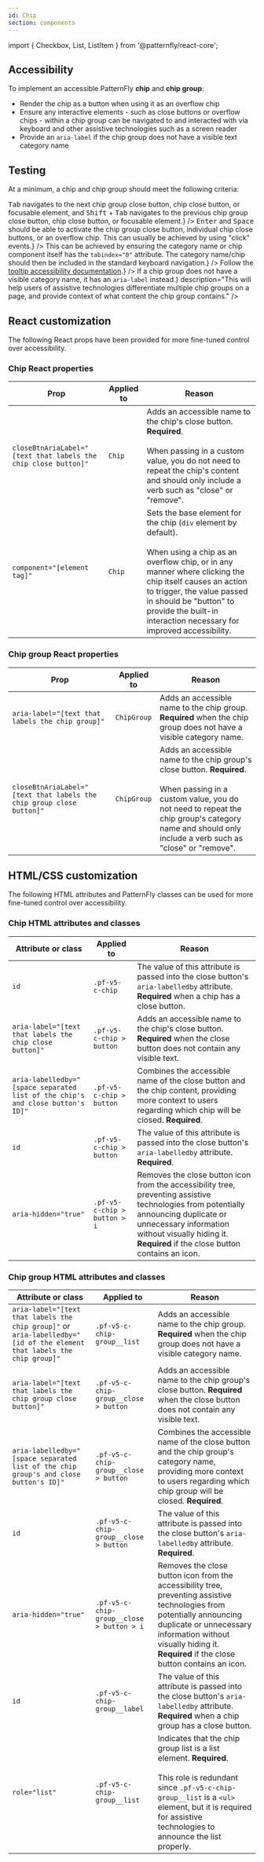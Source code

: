 ```yaml
---
id: Chip
section: components
---
```


import { Checkbox, List, ListItem } from '@patternfly/react-core';

## Accessibility

To implement an accessible PatternFly **chip** and **chip group**:

- Render the chip as a button when using it as an overflow chip
- Ensure any interactive elements - such as close buttons or overflow chips - within a chip group can be navigated to and interacted with via keyboard and other assistive technologies such as a screen reader
- Provide an `aria-label` if the chip group does not have a visible text category name

## Testing

At a minimum, a chip and chip group should meet the following criteria:

<List isPlain>
  <ListItem>
    <Checkbox id="chipGroup-a11y-checkbox-1" label="Standard keyboard navigation can be used to navigate between chip group close buttons, chip close buttons, or other focusable elements." description={<span><kbd>Tab</kbd> navigates to the next chip group close button, chip close button, or focusable element, and <kbd>Shift</kbd> + <kbd>Tab</kbd> navigates to the previous chip group close button, chip close button, or focusable element.</span>} />
  </ListItem>
  <ListItem>
    <Checkbox id="chipGroup-a11y-checkbox-2" label="Standard keyboard interaction can be used to interact with the chip group close button, chip close button, or other interactive elements inside the chip group." description={<span><kbd>Enter</kbd> and <kbd>Space</kbd> should be able to activate the chip group close button, individual chip close buttons, or an overflow chip. This can usually be achieved by using "click" events.</span>} />
  </ListItem>
  <ListItem>
    <Checkbox id="chipGroup-a11y-checkbox-3" label="If the chip group's category name or an individual chip's content is truncated, the entire category name or chip can receive focus, not just the close button." description={<span>This can be achieved by ensuring the category name or chip component itself has the <code className="ws-code">tabindex="0"</code> attribute. The category name/chip should then be included in the standard keyboard navigation.</span>} />
  </ListItem>
  <ListItem>
    <Checkbox id="chipGroup-a11y-checkbox-4" label="If the chip group's category name or an individual chip's content is truncated, it has a tooltip that displays on hover or focus." description={<span>Follow the <a href="/components/tooltip/accessibility">tooltip accessibility documentation</a>.</span>} />
  </ListItem>
  <ListItem>
    <Checkbox id="chipGroup-a11y-checkbox-5" label={<span>If a chip group does not have a visible category name, it has an <code className="ws-code">aria-label</code> instead.</span>} description="This will help users of assistive technologies differentiate multiple chip groups on a page, and provide context of what content the chip group contains." />
  </ListItem>
  <ListItem>
    <Checkbox id="chip-a11y-checkbox-5" label="An overflow chip is rendered as a button element." />
  </ListItem>

</List>

## React customization

The following React props have been provided for more fine-tuned control over accessibility.

### Chip React properties

| Prop | Applied to | Reason | 
|---|---|---|
| `closeBtnAriaLabel="[text that labels the chip close button]"` | `Chip` | Adds an accessible name to the chip's close button. **Required**. <br/><br/> When passing in a custom value, you do not need to repeat the chip's content and should only include a verb such as "close" or "remove". |
| `component="[element tag]"` | `Chip` | Sets the base element for the chip (`div` element by default). <br/><br/> When using a chip as an overflow chip, or in any manner where clicking the chip itself causes an action to trigger, the value passed in should be "button" to provide the built-in interaction necessary for improved accessibility. |

### Chip group React properties

| Prop | Applied to | Reason | 
|---|---|---|
| `aria-label="[text that labels the chip group]"` | `ChipGroup` | Adds an accessible name to the chip group. **Required** when the chip group does not have a visible category name. |
| `closeBtnAriaLabel="[text that labels the chip group close button]"` | `ChipGroup` | Adds an accessible name to the chip group's close button. **Required**. <br/><br/> When passing in a custom value, you do not need to repeat the chip group's category name and should only include a verb such as "close" or "remove". |

## HTML/CSS customization

The following HTML attributes and PatternFly classes can be used for more fine-tuned control over accessibility.

### Chip HTML attributes and classes

| Attribute or class | Applied to | Reason | 
|---|---|---|
| `id` | `.pf-v5-c-chip` | The value of this attribute is passed into the close button's `aria-labelledby` attribute. **Required** when a chip has a close button. |
| `aria-label="[text that labels the chip close button]"` | `.pf-v5-c-chip > button` | Adds an accessible name to the chip's close button. **Required** when the close button does not contain any visible text. |
| `aria-labelledby="[space separated list of the chip's and close button's ID]"` | `.pf-v5-c-chip > button` | Combines the accessible name of the close button and the chip content, providing more context to users regarding which chip will be closed. **Required**. |
| `id` | `.pf-v5-c-chip > button` | The value of this attribute is passed into the close button's `aria-labelledby` attribute. **Required**. |
| `aria-hidden="true"` | `.pf-v5-c-chip > button > i` | Removes the close button icon from the accessibility tree, preventing assistive technologies from potentially announcing duplicate or unnecessary information without visually hiding it. **Required** if the close button contains an icon. |

### Chip group HTML attributes and classes

| Attribute or class | Applied to | Reason | 
|---|---|---|
| `aria-label="[text that labels the chip group]"` or `aria-labelledby="[id of the element that labels the chip group]"` | `.pf-v5-c-chip-group__list` | Adds an accessible name to the chip group. **Required** when the chip group does not have a visible category name.  |
| `aria-label="[text that labels the chip group close button]"` | `.pf-v5-c-chip-group__close > button` | Adds an accessible name to the chip group's close button. **Required** when the close button does not contain any visible text. |
| `aria-labelledby="[space separated list of the chip group's and close button's ID]"` | `.pf-v5-c-chip-group__close > button` | Combines the accessible name of the close button and the chip group's category name, providing more context to users regarding which chip group will be closed. **Required**. |
| `id` | `.pf-v5-c-chip-group__close > button` | The value of this attribute is passed into the close button's `aria-labelledby` attribute. **Required**. |
| `aria-hidden="true"` | `.pf-v5-c-chip-group__close > button > i` | Removes the close button icon from the accessibility tree, preventing assistive technologies from potentially announcing duplicate or unnecessary information without visually hiding it. **Required** if the close button contains an icon. |
| `id` | `.pf-v5-c-chip-group__label` | The value of this attribute is passed into the close button's `aria-labelledby` attribute. **Required** when a chip group has a close button. |
| `role="list"` | `.pf-v5-c-chip-group__list` | Indicates that the chip group list is a list element. **Required**.<br/><br/>This role is redundant since `.pf-v5-c-chip-group__list` is a `<ul>` element, but it is required for assistive technologies to announce the list properly. |

